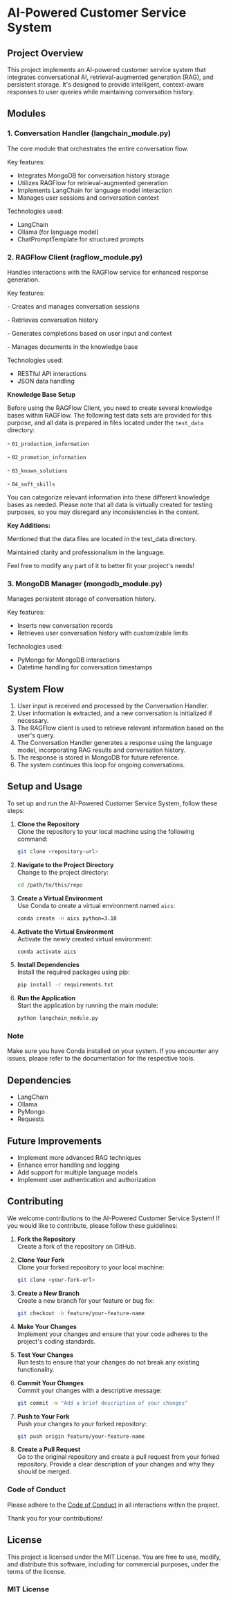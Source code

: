# AI-Powered Customer Service System

## Project Overview

This project implements an AI-powered customer service system that integrates conversational AI, retrieval-augmented generation (RAG), and persistent storage. It's designed to provide intelligent, context-aware responses to user queries while maintaining conversation history.

## Modules

### 1. Conversation Handler (langchain_module.py)

The core module that orchestrates the entire conversation flow.

Key features:
- Integrates MongoDB for conversation history storage
- Utilizes RAGFlow for retrieval-augmented generation
- Implements LangChain for language model interaction
- Manages user sessions and conversation context

Technologies used:
- LangChain
- Ollama (for language model)
- ChatPromptTemplate for structured prompts

### 2. RAGFlow Client (ragflow_module.py)

Handles interactions with the RAGFlow service for enhanced response generation.

Key features:

\- Creates and manages conversation sessions

\- Retrieves conversation history

\- Generates completions based on user input and context

\- Manages documents in the knowledge base

Technologies used:

- RESTful API interactions
- JSON data handling

**Knowledge Base Setup** 

Before using the RAGFlow Client, you need to create several knowledge bases within RAGFlow. The following test data sets are provided for this purpose, and all data is prepared in files located under the `test_data` directory:

\- `01_production_information`

\- `02_promotion_information`

\- `03_known_solutions`

\- `04_soft_skills`

You can categorize relevant information into these different knowledge bases as needed. Please note that all data is virtually created for testing purposes, so you may disregard any inconsistencies in the content.

**Key Additions:**

Mentioned that the data files are located in the test_data directory.

Maintained clarity and professionalism in the language.

Feel free to modify any part of it to better fit your project's needs!

### 3. MongoDB Manager (mongodb_module.py)

Manages persistent storage of conversation history.

Key features:
- Inserts new conversation records
- Retrieves user conversation history with customizable limits

Technologies used:
- PyMongo for MongoDB interactions
- Datetime handling for conversation timestamps

## System Flow

1. User input is received and processed by the Conversation Handler.
2. User information is extracted, and a new conversation is initialized if necessary.
3. The RAGFlow client is used to retrieve relevant information based on the user's query.
4. The Conversation Handler generates a response using the language model, incorporating RAG results and conversation history.
5. The response is stored in MongoDB for future reference.
6. The system continues this loop for ongoing conversations.

## Setup and Usage

To set up and run the AI-Powered Customer Service System, follow these steps:

1. **Clone the Repository**  
   Clone the repository to your local machine using the following command:
   ```bash
   git clone <repository-url>
   ```

2. **Navigate to the Project Directory**  
   Change to the project directory:
   ```bash
   cd /path/to/this/repo
   ```

3. **Create a Virtual Environment**  
   Use Conda to create a virtual environment named `aics`:
   ```bash
   conda create -n aics python=3.10
   ```

4. **Activate the Virtual Environment**  
   Activate the newly created virtual environment:
   ```bash
   conda activate aics
   ```

5. **Install Dependencies**  
   Install the required packages using pip:
   ```bash
   pip install -r requirements.txt
   ```

6. **Run the Application**  
   Start the application by running the main module:
   ```bash
   python langchain_module.py
   ```

### Note

Make sure you have Conda installed on your system. If you encounter any issues, please refer to the documentation for the respective tools.

## Dependencies

- LangChain
- Ollama
- PyMongo
- Requests

## Future Improvements

- Implement more advanced RAG techniques
- Enhance error handling and logging
- Add support for multiple language models
- Implement user authentication and authorization

## Contributing

We welcome contributions to the AI-Powered Customer Service System! If you would like to contribute, please follow these guidelines:

1. **Fork the Repository**  
   Create a fork of the repository on GitHub.

2. **Clone Your Fork**  
   Clone your forked repository to your local machine:
   ```bash
   git clone <your-fork-url>
   ```

3. **Create a New Branch**  
   Create a new branch for your feature or bug fix:
   ```bash
   git checkout -b feature/your-feature-name
   ```

4. **Make Your Changes**  
   Implement your changes and ensure that your code adheres to the project's coding standards.

5. **Test Your Changes**  
   Run tests to ensure that your changes do not break any existing functionality.

6. **Commit Your Changes**  
   Commit your changes with a descriptive message:
   ```bash
   git commit -m "Add a brief description of your changes"
   ```

7. **Push to Your Fork**  
   Push your changes to your forked repository:
   ```bash
   git push origin feature/your-feature-name
   ```

8. **Create a Pull Request**  
   Go to the original repository and create a pull request from your forked repository. Provide a clear description of your changes and why they should be merged.

### Code of Conduct
Please adhere to the [Code of Conduct](link-to-code-of-conduct) in all interactions within the project.

Thank you for your contributions!

## License

This project is licensed under the MIT License. You are free to use, modify, and distribute this software, including for commercial purposes, under the terms of the license.

### MIT License
